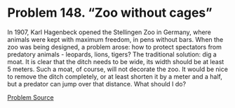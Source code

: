 # Problem 148. “Zoo without cages”

In 1907, Karl Hagenbeck opened the Stellingen Zoo in Germany, where animals were kept with maximum freedom, in pens without bars. When the zoo was being designed, a problem arose: how to protect spectators from predatory animals - leopards, lions, tigers? The traditional solution: dig a moat. It is clear that the ditch needs to be wide, its width should be at least 5 meters. Such a moat, of course, will not decorate the zoo. It would be nice to remove the ditch completely, or at least shorten it by a meter and a half, but a predator can jump over that distance. What should I do?

[Problem Source](https://www.trizland.ru/tasks/1518/)